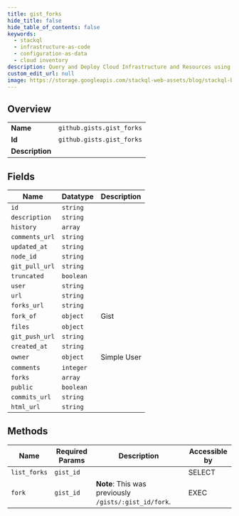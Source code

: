 ```yaml
---
title: gist_forks
hide_title: false
hide_table_of_contents: false
keywords:
  - stackql
  - infrastructure-as-code
  - configuration-as-data
  - cloud inventory
description: Query and Deploy Cloud Infrastructure and Resources using SQL
custom_edit_url: null
image: https://storage.googleapis.com/stackql-web-assets/blog/stackql-blog-post-featured-image.png
---
```

  
    

## Overview
<table><tbody>
<tr><td><b>Name</b></td><td><code>github.gists.gist_forks</code></td></tr>
<tr><td><b>Id</b></td><td><code>github.gists.gist_forks</code></td></tr>
<tr><td><b>Description</b></td><td></td></tr>
</tbody></table>

## Fields
| Name | Datatype | Description |
| ---- | -------- | ----------- |
| `id` | `string` |  |
| `description` | `string` |  |
| `history` | `array` |  |
| `comments_url` | `string` |  |
| `updated_at` | `string` |  |
| `node_id` | `string` |  |
| `git_pull_url` | `string` |  |
| `truncated` | `boolean` |  |
| `user` | `string` |  |
| `url` | `string` |  |
| `forks_url` | `string` |  |
| `fork_of` | `object` | Gist |
| `files` | `object` |  |
| `git_push_url` | `string` |  |
| `created_at` | `string` |  |
| `owner` | `object` | Simple User |
| `comments` | `integer` |  |
| `forks` | `array` |  |
| `public` | `boolean` |  |
| `commits_url` | `string` |  |
| `html_url` | `string` |  |
## Methods
| Name | Required Params | Description | Accessible by |
| ---- | --------------- | ----------- | ------------- |
| `list_forks` | `gist_id` |  | SELECT |
| `fork` | `gist_id` | **Note**: This was previously `/gists/:gist_id/fork`. | EXEC |

